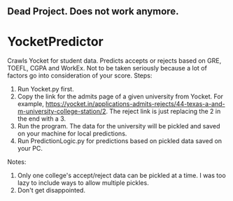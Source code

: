 ## Dead Project. Does not work anymore.

# YocketPredictor
Crawls Yocket for student data. Predicts accepts or rejects based on GRE, TOEFL, CGPA and WorkEx. Not to be taken seriously because a lot of factors go into consideration of your score.
Steps:
1. Run Yocket.py first.
2. Copy the link for the admits page of a given university from Yocket. For example, https://yocket.in/applications-admits-rejects/44-texas-a-and-m-university-college-station/2. The reject link is just replacing the 2 in the end with a 3.
3. Run the program. The data for the university will be pickled and saved on your machine for local predictions.
4. Run PredictionLogic.py for predictions based on pickled data saved on your PC.

Notes: 
1. Only one college's accept/reject data can be pickled at a time. I was too lazy to include ways to allow multiple pickles.
2. Don't get disappointed.
